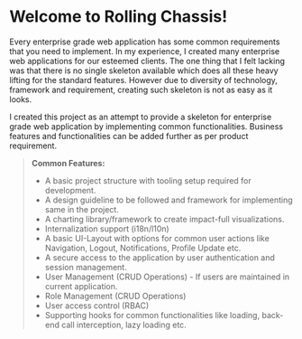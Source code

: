 Welcome to Rolling Chassis!
===================

Every enterprise grade web application has some common requirements that you need to implement. In my experience, I created many enterprise web applications for our esteemed clients. The one thing that I felt lacking was that there is no single skeleton available which does all these heavy lifting for the standard features. However due to diversity of technology, framework and requirement, creating such skeleton is not as easy as it looks.
 
I created this project as an attempt to provide a skeleton for enterprise grade web application by implementing common functionalities. Business features and functionalities can be added further as per product requirement.

> **Common Features:**
> - A basic project structure with tooling setup required for development.
> - A design guideline to be followed and framework for implementing same in the project.
> - A charting library/framework to create impact-full visualizations.
> - Internalization support (i18n/l10n)
> - A basic UI-Layout with options for common user actions like Navigation, Logout, Notifications, Profile Update etc.
> - A secure access to the application by user authentication and session management.
> - User Management (CRUD Operations) - If users are maintained in current application.
> - Role Management (CRUD Operations)
> - User access control (RBAC)
> - Supporting hooks for common functionalities like loading, back-end call interception, lazy loading etc.
